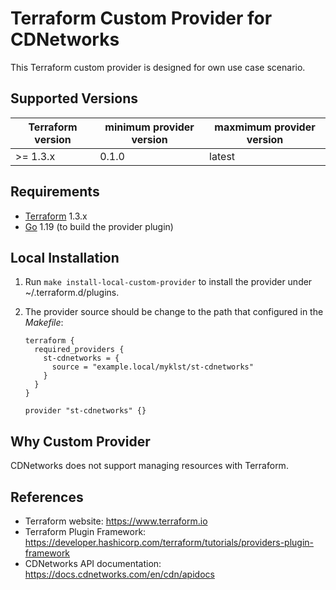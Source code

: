 Terraform Custom Provider for CDNetworks
========================================

This Terraform custom provider is designed for own use case scenario.

Supported Versions
------------------

| Terraform version | minimum provider version |maxmimum provider version
| ---- | ---- | ----|
| >= 1.3.x	| 0.1.0	| latest |

Requirements
------------

-	[Terraform](https://www.terraform.io/downloads.html) 1.3.x
-	[Go](https://golang.org/doc/install) 1.19 (to build the provider plugin)

Local Installation
------------------

1. Run `make install-local-custom-provider` to install the provider under ~/.terraform.d/plugins.

2. The provider source should be change to the path that configured in the *Makefile*:

    ```
    terraform {
      required_providers {
        st-cdnetworks = {
          source = "example.local/myklst/st-cdnetworks"
        }
      }
    }

    provider "st-cdnetworks" {}
    ```

Why Custom Provider
-------------------

CDNetworks does not support managing resources with Terraform.


References
----------

- Terraform website: https://www.terraform.io
- Terraform Plugin Framework: https://developer.hashicorp.com/terraform/tutorials/providers-plugin-framework
- CDNetworks API documentation: https://docs.cdnetworks.com/en/cdn/apidocs

